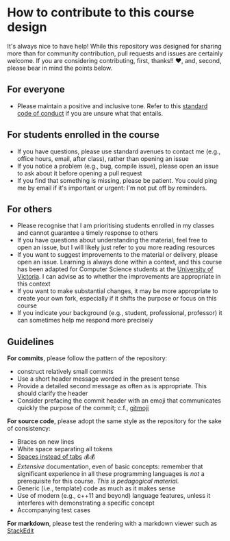 # How to contribute to this course design

It's always nice to have help! While this repository was designed for sharing more than for community contribution, pull requests and issues are certainly welcome. If you are considering contributing, first, thanks!! ❤️, and, second, please bear in mind the points below.

## For everyone

 * Please maintain a positive and inclusive tone. Refer to this [standard code of conduct](https://www.contributor-covenant.org/version/2/0/code_of_conduct/) if you are unsure what that entails.

## For students enrolled in the course

 * If you have questions, please use standard avenues to contact me (e.g., office hours, email, after class), rather than opening an issue
 * If you notice a problem (e.g., bug, compile issue), please open an issue to ask about it before opening a pull request
 * If you find that something is missing, please be patient. You could ping me by email if it's important or urgent: I'm not put off by reminders.

## For others

 * Please recognise that I am prioritising students enrolled in my classes and cannot guarantee a timely response to others
 * If you have questions about understanding the material, feel free to open an issue, but I will likely just refer to you more reading resources
 * If you want to suggest improvements to the material or delivery, please open an issue. Learning is always done within a context, and this course has been adapted for Computer Science students at the [University of Victoria](https://www.uvic.ca/engineering/computerscience/index.php). I can advise as to whether the improvements are appropriate in this context
 * If you want to make substantial changes, it may be more appropriate to create your own fork, especially if it shifts the purpose or focus on this course
 * If you indicate your background (e.g., student, professional, professor) it can sometimes help me respond more precisely


## Guidelines

**For commits**, please follow the pattern of the repository:

  * construct relatively small commits
  * Use a short header message worded in the present tense
  * Provide a detailed second message as often as is appropriate. This should clarify the header
  * Consider prefacing the commit header with an emoji that communicates quickly the purpose of the commit; c.f., [gitmoji](https://gitmoji.carloscuesta.me/)

**For source code**, please adopt the same style as the repository for the sake of consistency:

  * Braces on new lines
  * White space separating all tokens
  * [Spaces instead of tabs](https://stackoverflow.blog/2017/06/15/developers-use-spaces-make-money-use-tabs/) 💰💰
  * *Extensive* documentation, even of basic concepts: remember that significant experience in all these programming languages is *not* a prerequisite for this course. _This is pedagogical material._
  * Generic (i.e., template) code as much as it makes sense
  * Use of modern (e.g., c++11 and beyond) language features, unless it interferes with demonstrating a specific concept
  * Accompanying test cases

**For markdown**, please test the rendering with a markdown viewer such as [StackEdit](stackedit.io/)
